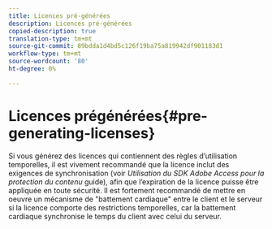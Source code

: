```yaml
---
title: Licences pré-générées
description: Licences pré-générées
copied-description: true
translation-type: tm+mt
source-git-commit: 89bdda1d4bd5c126f19ba75a819942df901183d1
workflow-type: tm+mt
source-wordcount: '80'
ht-degree: 0%

---
```



# Licences prégénérées{#pre-generating-licenses}

Si vous générez des licences qui contiennent des règles d’utilisation temporelles, il est vivement recommandé que la licence inclut des exigences de synchronisation (voir *Utilisation du SDK Adobe Access pour la protection du contenu* guide), afin que l’expiration de la licence puisse être appliquée en toute sécurité. Il est fortement recommandé de mettre en oeuvre un mécanisme de &quot;battement cardiaque&quot; entre le client et le serveur si la licence comporte des restrictions temporelles, car la battement cardiaque synchronise le temps du client avec celui du serveur.
